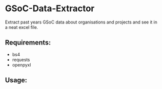 # GSoC-Data-Extractor

Extract past years GSoC data about organisations and projects and see it in a neat excel file.

## Requirements:
 - bs4
 - requests
 - openpyxl

## Usage:
